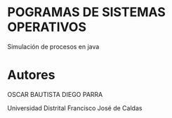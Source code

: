 # POGRAMAS DE SISTEMAS OPERATIVOS
Simulación de procesos en java

# Autores
OSCAR BAUTISTA 
DIEGO PARRA

Universidad Distrital Francisco José de Caldas
